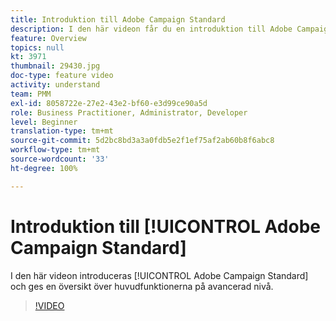 ```yaml
---
title: Introduktion till Adobe Campaign Standard
description: I den här videon får du en introduktion till Adobe Campaign Standard på avancerad nivå.
feature: Overview
topics: null
kt: 3971
thumbnail: 29430.jpg
doc-type: feature video
activity: understand
team: PMM
exl-id: 8058722e-27e2-43e2-bf60-e3d99ce90a5d
role: Business Practitioner, Administrator, Developer
level: Beginner
translation-type: tm+mt
source-git-commit: 5d2bc8bd3a3a0fdb5e2f1ef75af2ab60b8f6abc8
workflow-type: tm+mt
source-wordcount: '33'
ht-degree: 100%

---
```


# Introduktion till [!UICONTROL Adobe Campaign Standard]

I den här videon introduceras [!UICONTROL Adobe Campaign Standard] och ges en översikt över huvudfunktionerna på avancerad nivå.

>[!VIDEO](https://video.tv.adobe.com/v/29430?quality=12)
